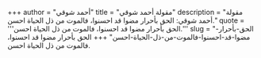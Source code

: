 +++
author = "أحمد شوقي"
title = "مقولة أحمد شوقي"
description = "مقولة أحمد شوقي: الحق بأحرار مضوا قد احسنوا، فالموت من ذل الحياة احسن."
quote = '''الحق بأحرار مضوا قد احسنوا، فالموت من ذل الحياة احسن.'''
slug = "الحق-بأحرار-مضوا-قد-احسنوا-فالموت-من-ذل-الحياة-احسن"
+++
الحق بأحرار مضوا قد احسنوا، فالموت من ذل الحياة احسن.
